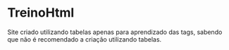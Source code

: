 # TreinoHtml
Site criado utilizando tabelas apenas para aprendizado das tags, sabendo que não é recomendado a criação utilizando tabelas.
